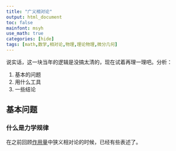 ```yaml
---
title: "广义相对论"
output: html_document
toc: false
mainfont: msyh
use_math: true
categories: [hide]
tags: [math,数学,相对论,物理,理论物理,微分几何]
---
```

<meta http-equiv='Content-Type' content='text/html; charset=utf-8' />

说实话，这一块当年的逻辑是没搞太清的，现在试着再理一理吧。分析：

1. 基本的问题
2. 用什么工具
3. 一些结论

## 基本问题
### 什么是力学规律
在之前回顾[作用量](./作用量.md#相对论力学)中狭义相对论的时候，已经有些表述了。
